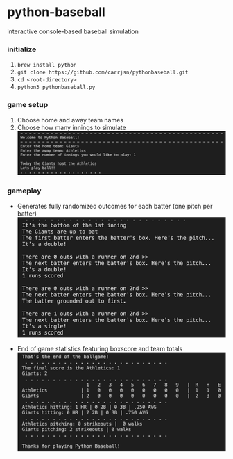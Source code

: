 # python-baseball
interactive console-based baseball simulation

### initialize
1. `brew install python`
2. `git clone https://github.com/carrjsn/pythonbaseball.git`
3. `cd <root-directory>`
4. `python3 pythonbaseball.py`


### game setup
1. Choose home and away team names
2. Choose how many innings to simulate
![Setup](images/image1.png?raw=true "Setup")


### gameplay
 - Generates fully randomized outcomes for each batter (one pitch per batter)
![Gameplay](images/gameplay.png?raw=true "Gameplay")

 - End of game statistics featuring boxscore and team totals
![EndofGame](images/endofgame.png?raw=true "EndOfGame")
